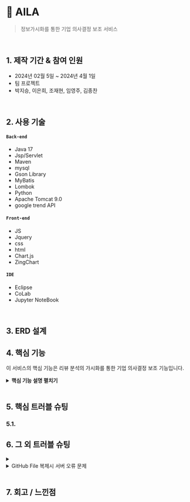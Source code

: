 # :pushpin: AILA
> 정보가시화를 통한 기업 의사결정 보조 서비스
>> 

</br>

## 1. 제작 기간 & 참여 인원
- 2024년 02월 5일 ~ 2024년 4월 1일
- 팀 프로젝트
- 박지승, 이은희, 조재현, 임영주, 김종찬

</br>

## 2. 사용 기술
#### `Back-end`
  - Java 17
  - Jsp/Servlet
  - Maven
  - mysql
  - Gson Library
  - MyBatis
  - Lombok
  - Python
  - Apache Tomcat 9.0
  - google trend API

#### `Front-end`
  - JS
  - Jquery
  - css
  - html
  - Chart.js
  - ZingChart

#### `IDE`
  - Eclipse
  - CoLab
  - Jupyter NoteBook

</br>

## 3. ERD 설계



## 4. 핵심 기능
이 서비스의 핵심 기능은 리뷰 분석의 가시화를 통한 기업 의사결정 보조 기능입니다.  



<details>
<summary><b>핵심 기능 설명 펼치기</b></summary>
<div markdown="1">

### 4.1. 전체 흐름

### 4.2. 사용자 요청

### 4.3. Controller


### 4.4. Service



### 4.5. DAO



</div>
</details>

</br>

## 5. 핵심 트러블 슈팅

### 5.1. 


## 6. 그 외 트러블 슈팅
<details>
<summary></summary>
<div markdown="1">

-

</div>
</details>

<details>
<summary>GitHub File 복제시 서버 오류 문제</summary>
<div markdown="1">
  
  - TomcatServer 삭제 후 Server 재설정으로 해결.
  
</div>
</details>

</br>

## 7. 회고 / 느낀점
>
